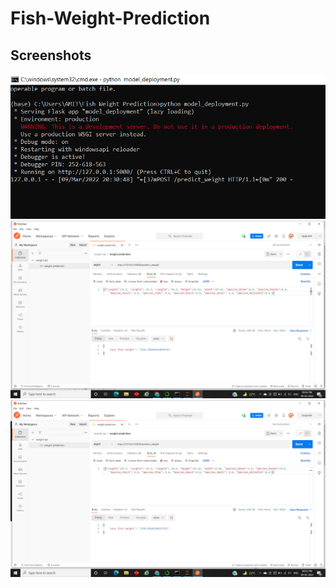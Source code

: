 # Fish-Weight-Prediction

## Screenshots

![App Screenshot](https://raw.githubusercontent.com/amit9594/Fish-Weight-Prediction/master/Screenshorts/3.PNG)
![App Screenshot](https://raw.githubusercontent.com/amit9594/Fish-Weight-Prediction/master/Screenshorts/2.png)
![App Screenshot](https://raw.githubusercontent.com/amit9594/Fish-Weight-Prediction/master/Screenshorts/1.png)
